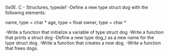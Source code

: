 0x0E. C - Structures, typedef
-Define a new type struct dog with the following elements:

name, type = char *
age, type = float
owner, type = char *

-Write a function that initialize a variable of type struct dog
-Write a function that prints a struct dog
-Define a new type dog_t as a new name for the type struct dog.
-Write a function that creates a new dog.
-Write a function that frees dogs.

